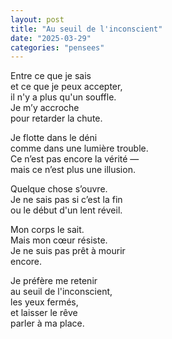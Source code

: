 ```yaml
---
layout: post
title: "Au seuil de l'inconscient"
date: "2025-03-29"
categories: "pensees"
---
```


Entre ce que je sais  
et ce que je peux accepter,  
il n'y a plus qu'un souffle.  
Je m’y accroche  
pour retarder la chute.  

Je flotte dans le déni  
comme dans une lumière trouble.  
Ce n’est pas encore la vérité —  
mais ce n’est plus une illusion.

Quelque chose s’ouvre.  
Je ne sais pas si c’est la fin  
ou le début d'un lent réveil.  

Mon corps le sait.  
Mais mon cœur résiste.  
Je ne suis pas prêt à mourir  
encore.  

Je préfère me retenir  
au seuil de l'inconscient,  
les yeux fermés,  
et laisser le rêve  
parler à ma place.  
